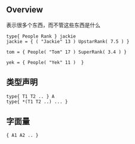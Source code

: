 ## Overview

表示很多个东西，而不管这些东西是什么

```
type{ People Rank } jackie
jackie = { ( "Jackie" 13 ) UpstarRank( 7.5 ) }

tom = { People( "Tom" 17 ) SuperRank( 3.4 ) }

yek = { People( "Yek" 11 )  }
```

## 类型声明

```
type{ T1 T2 .. } A
type{ *(T1 T2 ..) ... }
```

## 字面量

```
{ A1 A2 .. }
```

